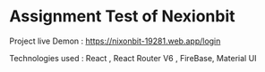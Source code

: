 # Assignment Test of Nexionbit

Project live Demon : https://nixonbit-19281.web.app/login

Technologies used : React , React Router V6 , FireBase, Material UI
